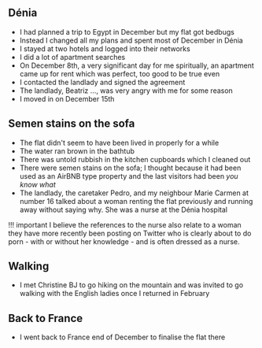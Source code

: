 ## Dénia

- I had planned a trip to Egypt in December but my flat got bedbugs
- Instead I changed all my plans and spent most of December in Dénia
- I stayed at two hotels and logged into their networks
- I did a lot of apartment searches
- On December 8th, a very significant day for me spiritually, an apartment came up for rent which was perfect, too good to be true even
- I contacted the landlady and signed the agreement
- The landlady, Beatriz ..., was very angry with me for some reason
- I moved in on December 15th

## Semen stains on the sofa

- The flat didn't seem to have been lived in properly for a while
- The water ran brown in the bathtub
- There was untold rubbish in the kitchen cupboards which I cleaned out
- There were semen stains on the sofa; I thought because it had been used as an AirBNB type property and the last visitors had been *you know what*
- The landlady, the caretaker Pedro, and my neighbour Marie Carmen at number 16 talked about a woman renting the flat previously and running away without saying why. She was a nurse at the Dénia hospital

!!! important
    I believe the references to the nurse also relate to a woman they have more recently been posting on Twitter who is clearly about to do porn - with or without her knowledge - and is often dressed as a nurse.

## Walking

- I met Christine BJ to go hiking on the mountain and was invited to go walking with the English ladies once I returned in February

## Back to France

- I went back to France end of December to finalise the flat there
